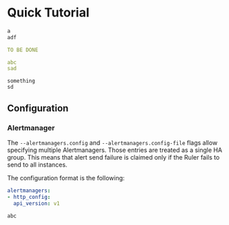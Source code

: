Quick Tutorial
==============

```bash mdox-gen-exec="bash ./testdata/out.sh"
a
adf
```

```yaml mdox-gen-lang="go" mdox-gen-type="github.com/bwplotka/mdox/pkg/mdox/testdata.Config"
TO BE DONE
```

```yaml
abc
sad
```

```
something
sd
```

Configuration
-------------

### Alertmanager

The `--alertmanagers.config` and `--alertmanagers.config-file` flags allow specifying multiple Alertmanagers. Those entries are treated as a single HA group. This means that alert send failure is claimed only if the Ruler fails to send to all instances.

The configuration format is the following:

```yaml mdox-gen-exec="bash ./testdata/out2.sh"
alertmanagers:
- http_config:
  api_version: v1
```

```bash mdox-expect-exit-code=2 mdox-gen-exec="bash ./testdata/out3.sh"
abc
```

```bash mdox-gen-exec="sed -n '1,3p' ./testdata/out3.sh"
```
